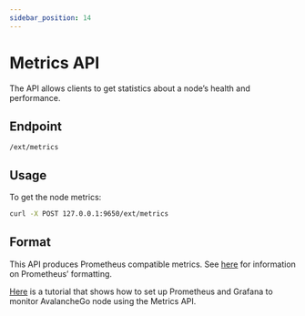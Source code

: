 ```yaml
---
sidebar_position: 14
---
```


# Metrics API

The API allows clients to get statistics about a node’s health and performance.

## Endpoint

```text
/ext/metrics
```

## Usage

To get the node metrics:

```sh
curl -X POST 127.0.0.1:9650/ext/metrics
```

## Format

This API produces Prometheus compatible metrics. See [here](https://github.com/prometheus/docs/blob/master/content/docs/instrumenting/exposition_formats.md) for information on Prometheus’ formatting.

[Here](../../tutorials/nodes-and-staking/setting-up-node-monitoring.md) is a tutorial that shows how to set up Prometheus and Grafana to monitor AvalancheGo node using the Metrics API.

